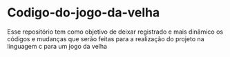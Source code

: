 # Codigo-do-jogo-da-velha
Esse repositório tem como objetivo de deixar registrado e mais dinâmico os códigos e mudanças que serão feitas para a realização do projeto na linguagem c para um jogo da velha 
